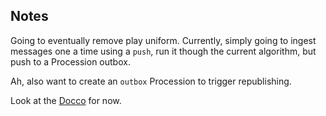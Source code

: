 ## Notes

Going to eventually remove play uniform. Currently, simply going to ingest
messages one a time using a `push`, run it though the current algorithm, but
push to a Procession outbox.

Ah, also want to create an `outbox` Procession to trigger republishing.

Look at the [Docco](./docco/) for now.

